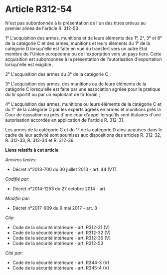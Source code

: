 # Article R312-54

N'est pas subordonnée à la présentation de l'un des titres prévus au premier alinéa de l'article R. 312-53 : 

1° L'acquisition des armes, munitions et de leurs éléments des 1°, 2°, 3° et 8° de la catégorie C et des armes, munitions et
leurs éléments du 1° de la catégorie D lorsqu'elle est faite en vue du transfert vers un autre Etat membre de l'Union
européenne ou de l'exportation vers un pays tiers. Cette acquisition est subordonnée à la présentation de l'autorisation
d'exportation lorsqu'elle est exigible ; 

2° L'acquisition des armes du 3° de la catégorie C ; 

3° L'acquisition des armes, des munitions ou de leurs éléments de la catégorie C lorsqu'elle est faite par une association
agréée pour la pratique du tir sportif ou par un exploitant de tir forain ; 

4° L'acquisition des armes, munitions ou leurs éléments de la catégorie C et du 1° de la catégorie D par les experts agréés
en armes et munitions près la Cour de cassation ou près d'une cour d'appel lorsqu'ils sont titulaires d'une autorisation
accordée en application de l'article R. 312-31. 

Les armes de la catégorie C et du 1° de la catégorie D ainsi acquises dans le cadre de leur activité sont soumises aux
dispositions des articles R. 312-32, R. 312-33, R. 312-34 et R. 312-36.

**Liens relatifs à cet article**

_Anciens textes_:

  - Décret n°2013-700 du 30 juillet 2013 - art. 44 (VT)

_Codifié par_:

  - Décret n°2014-1253 du 27 octobre 2014 - art.

_Modifié par_:

  - Décret n°2017-909 du 9 mai 2017 - art. 3

_Cite_:

  - Code de la sécurité intérieure - art. R312-31 (V)
  - Code de la sécurité intérieure - art. R312-32 (V)
  - Code de la sécurité intérieure - art. R312-36 (V)
  - Code de la sécurité intérieure - art. R312-53

_Cité par_:

  - Code de la sécurité intérieure - art. R344-3 (V)
  - Code de la sécurité intérieure - art. R345-4 (V)
